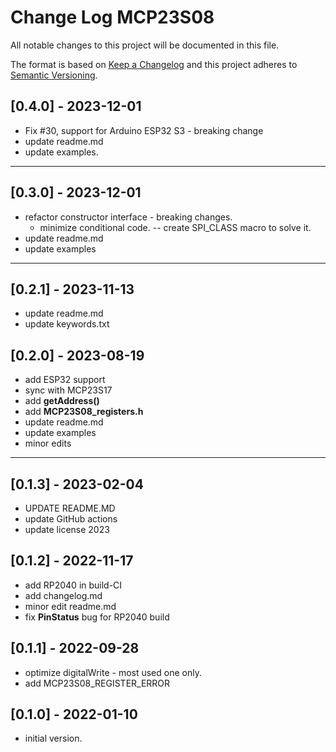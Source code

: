 # Change Log MCP23S08

All notable changes to this project will be documented in this file.

The format is based on [Keep a Changelog](http://keepachangelog.com/)
and this project adheres to [Semantic Versioning](http://semver.org/).


## [0.4.0] - 2023-12-01
- Fix #30, support for Arduino ESP32 S3 - breaking change
- update readme.md
- update examples.

----

## [0.3.0] - 2023-12-01
- refactor constructor interface - breaking changes.
  - minimize conditional code. -- create SPI_CLASS macro to solve it.
- update readme.md
- update examples

----

## [0.2.1] - 2023-11-13
- update readme.md
- update keywords.txt

## [0.2.0] - 2023-08-19
- add ESP32 support
- sync with MCP23S17
- add **getAddress()**
- add **MCP23S08_registers.h**
- update readme.md
- update examples
- minor edits

----

## [0.1.3] - 2023-02-04
- UPDATE README.MD
- update GitHub actions
- update license 2023

## [0.1.2] - 2022-11-17
- add RP2040 in build-CI
- add changelog.md
- minor edit readme.md
- fix **PinStatus** bug for RP2040 build

## [0.1.1] - 2022-09-28
- optimize digitalWrite - most used one only.
- add MCP23S08_REGISTER_ERROR

## [0.1.0] - 2022-01-10
- initial version.

